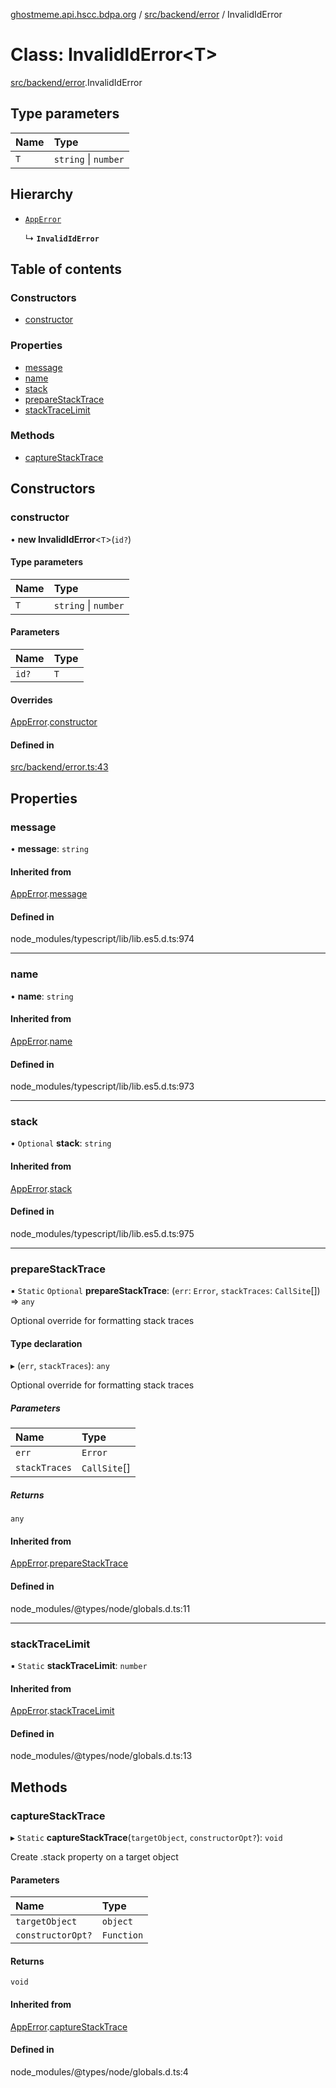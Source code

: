 [ghostmeme.api.hscc.bdpa.org](../README.md) / [src/backend/error](../modules/src_backend_error.md) / InvalidIdError

# Class: InvalidIdError<T\>

[src/backend/error](../modules/src_backend_error.md).InvalidIdError

## Type parameters

| Name | Type |
| :------ | :------ |
| `T` | `string` \| `number` |

## Hierarchy

- [`AppError`](src_backend_error.AppError.md)

  ↳ **`InvalidIdError`**

## Table of contents

### Constructors

- [constructor](src_backend_error.InvalidIdError.md#constructor)

### Properties

- [message](src_backend_error.InvalidIdError.md#message)
- [name](src_backend_error.InvalidIdError.md#name)
- [stack](src_backend_error.InvalidIdError.md#stack)
- [prepareStackTrace](src_backend_error.InvalidIdError.md#preparestacktrace)
- [stackTraceLimit](src_backend_error.InvalidIdError.md#stacktracelimit)

### Methods

- [captureStackTrace](src_backend_error.InvalidIdError.md#capturestacktrace)

## Constructors

### constructor

• **new InvalidIdError**<`T`\>(`id?`)

#### Type parameters

| Name | Type |
| :------ | :------ |
| `T` | `string` \| `number` |

#### Parameters

| Name | Type |
| :------ | :------ |
| `id?` | `T` |

#### Overrides

[AppError](src_backend_error.AppError.md).[constructor](src_backend_error.AppError.md#constructor)

#### Defined in

[src/backend/error.ts:43](https://github.com/nhscc/ghostmeme.api.hscc.bdpa.org/blob/40f330c/src/backend/error.ts#L43)

## Properties

### message

• **message**: `string`

#### Inherited from

[AppError](src_backend_error.AppError.md).[message](src_backend_error.AppError.md#message)

#### Defined in

node_modules/typescript/lib/lib.es5.d.ts:974

___

### name

• **name**: `string`

#### Inherited from

[AppError](src_backend_error.AppError.md).[name](src_backend_error.AppError.md#name)

#### Defined in

node_modules/typescript/lib/lib.es5.d.ts:973

___

### stack

• `Optional` **stack**: `string`

#### Inherited from

[AppError](src_backend_error.AppError.md).[stack](src_backend_error.AppError.md#stack)

#### Defined in

node_modules/typescript/lib/lib.es5.d.ts:975

___

### prepareStackTrace

▪ `Static` `Optional` **prepareStackTrace**: (`err`: `Error`, `stackTraces`: `CallSite`[]) => `any`

Optional override for formatting stack traces

#### Type declaration

▸ (`err`, `stackTraces`): `any`

Optional override for formatting stack traces

##### Parameters

| Name | Type |
| :------ | :------ |
| `err` | `Error` |
| `stackTraces` | `CallSite`[] |

##### Returns

`any`

#### Inherited from

[AppError](src_backend_error.AppError.md).[prepareStackTrace](src_backend_error.AppError.md#preparestacktrace)

#### Defined in

node_modules/@types/node/globals.d.ts:11

___

### stackTraceLimit

▪ `Static` **stackTraceLimit**: `number`

#### Inherited from

[AppError](src_backend_error.AppError.md).[stackTraceLimit](src_backend_error.AppError.md#stacktracelimit)

#### Defined in

node_modules/@types/node/globals.d.ts:13

## Methods

### captureStackTrace

▸ `Static` **captureStackTrace**(`targetObject`, `constructorOpt?`): `void`

Create .stack property on a target object

#### Parameters

| Name | Type |
| :------ | :------ |
| `targetObject` | `object` |
| `constructorOpt?` | `Function` |

#### Returns

`void`

#### Inherited from

[AppError](src_backend_error.AppError.md).[captureStackTrace](src_backend_error.AppError.md#capturestacktrace)

#### Defined in

node_modules/@types/node/globals.d.ts:4
